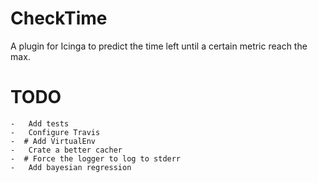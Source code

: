 # CheckTime
A plugin for Icinga to predict the time left until a certain metric reach the max.

# TODO
    -   Add tests
    -   Configure Travis
    -  # Add VirtualEnv
    -   Crate a better cacher
    -  # Force the logger to log to stderr
    -   Add bayesian regression
